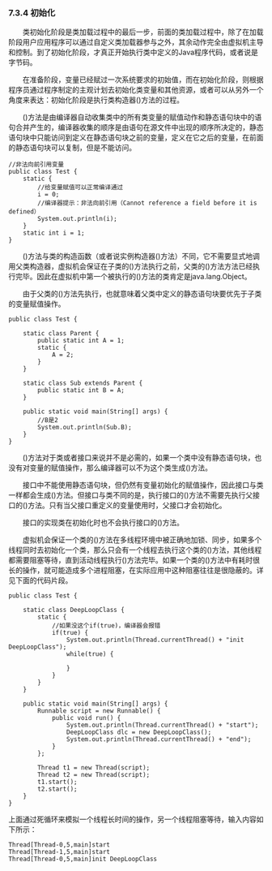 ### 7.3.4 初始化

　　类初始化阶段是类加载过程中的最后一步，前面的类加载过程中，除了在加载阶段用户应用程序可以通过自定义类加载器参与之外，其余动作完全由虚拟机主导和控制。到了初始化阶段，才真正开始执行类中定义的Java程序代码，或者说是字节码。

　　在准备阶段，变量已经赋过一次系统要求的初始值，而在初始化阶段，则根据程序员通过程序制定的主观计划去初始化类变量和其他资源，或者可以从另外一个角度来表达：初始化阶段是执行类构造器<clinit>()方法的过程。

　　<clinit>()方法是由编译器自动收集类中的所有类变量的赋值动作和静态语句块中的语句合并产生的，编译器收集的顺序是由语句在源文件中出现的顺序所决定的，静态语句块中只能访问到定义在静态语句块之前的变量，定义在它之后的变量，在前面的静态语句块可以复制，但是不能访问。

	//非法向前引用变量
	public class Test {
	    static {
			//给变量赋值可以正常编译通过
	        i = 0;
	        //编译器提示：非法向前引用（Cannot reference a field before it is defined）
	        System.out.println(i);
	    }
	    static int i = 1;
	}

　　<clinit>()方法与类的构造函数（或者说实例构造器<init>()方法）不同，它不需要显式地调用父类构造器，虚拟机会保证在子类的<clinit>()方法执行之前，父类的<clinit>()方法方法已经执行完毕。因此在虚拟机中第一个被执行的<clinit>()方法的类肯定是java.lang.Object。

　　由于父类的<clinit>()方法先执行，也就意味着父类中定义的静态语句块要优先于子类的变量赋值操作。

	public class Test {
	  
	    static class Parent {
	        public static int A = 1;
	        static {
	            A = 2;
	        }
	    }
	    
	    static class Sub extends Parent {
	        public static int B = A;
	    }
	    
	    public static void main(String[] args) {
	        //B是2
	        System.out.println(Sub.B);
	    }
	}

　　<clinit>()方法对于类或者接口来说并不是必需的，如果一个类中没有静态语句块，也没有对变量的赋值操作，那么编译器可以不为这个类生成<clinit>()方法。

　　接口中不能使用静态语句块，但仍然有变量初始化的赋值操作，因此接口与类一样都会生成<clinit>()方法。但接口与类不同的是，执行接口的<clinit>()方法不需要先执行父接口的<clinit>()方法。只有当父接口重定义的变量使用时，父接口才会初始化。

　　接口的实现类在初始化时也不会执行接口的<clinit>()方法。

　　虚拟机会保证一个类的<clinit>()方法在多线程环境中被正确地加锁、同步，如果多个线程同时去初始化一个类，那么只会有一个线程去执行这个类的<clinit>()方法，其他线程都需要阻塞等待，直到活动线程执行<clinit>()方法完毕。如果一个类的<clinit>()方法中有耗时很长的操作，就可能造成多个进程阻塞，在实际应用中这种阻塞往往是很隐蔽的。详见下面的代码片段。

	public class Test {
	  
	    static class DeepLoopClass {
	        static {
	            //如果没这个if(true)，编译器会报错
	            if(true) {
	                System.out.println(Thread.currentThread() + "init DeepLoopClass");
	                while(true) {
	                    
	                }
	            }
	        }
	    }
	    
	    public static void main(String[] args) {
	        Runnable script = new Runnable() {
	            public void run() {
	                System.out.println(Thread.currentThread() + "start");
	                DeepLoopClass dlc = new DeepLoopClass();
	                System.out.println(Thread.currentThread() + "end");
	            }
	        };
	        
	        Thread t1 = new Thread(script);
	        Thread t2 = new Thread(script);
	        t1.start();
	        t2.start();
	    }
	}

上面通过死循环来模拟一个线程长时间的操作，另一个线程阻塞等待，输入内容如下所示：
	
	Thread[Thread-0,5,main]start
	Thread[Thread-1,5,main]start
	Thread[Thread-0,5,main]init DeepLoopClass

